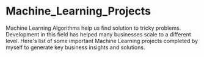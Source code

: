 # Machine_Learning_Projects
Machine Learning Algorithms help us find solution to tricky problems. Development in this field has helped many businesses scale to a different level. Here's list of some important Machine Learning projects completed by myself to generate key business insights and solutions.
